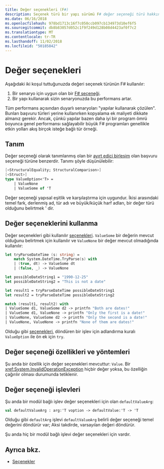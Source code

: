 ```yaml
---
title: Değer seçenekleri (F#)
description: Seçenek türü bir yapı sürümü F# değer seçeneği türü hakkında bilgi edinin.
ms.date: 06/16/2018
ms.openlocfilehash: 978bd1713c16f7c050ccb097cb134973d10ef6f5
ms.sourcegitcommit: db8b83057d052c1f9f249d128b08d4423af0f7c2
ms.translationtype: MT
ms.contentlocale: tr-TR
ms.lasthandoff: 11/02/2018
ms.locfileid: "50185842"
---
```

# <a name="value-options"></a>Değer seçenekleri

Aşağıdaki iki koşul tuttuğunuzda değeri seçenek türünün F# kullanılır:

1. Bir senaryo için uygun olan bir [F# seçeneği](options.md).
2. Bir yapı kullanarak sizin senaryonuzda bu performans artar.

Tüm performans açısından duyarlı senaryoları "yapılar kullanarak çözülen". Bunları başvuru türleri yerine kullanırken kopyalama ek maliyeti dikkate almanız gerekir. Ancak, çünkü yapılar bazen daha iyi bir program ömrü boyunca genel performansı sağlayabilir büyük F# programları genellikle etkin yolları akış birçok isteğe bağlı tür örneği.

## <a name="definition"></a>Tanım

Değer seçeneği olarak tanımlanmış olan bir [ayırt edici birleşim](discriminated-unions.md#struct-discriminated-unions) olan başvuru seçeneği türüne benzerdir. Tanımı şöyle düşünülebilir:

```fsharp
[<StructuralEquality; StructuralComparison>]
[<Struct>]
type ValueOption<'T> =
    | ValueNone
    | ValueSome of 'T
```

Değer seçeneği yapısal eşitlik ve karşılaştırma için uygundur. İkisi arasındaki temel fark, derlenmiş ad, tür adı ve büyük/küçük harf adları, bir değer türü olduğunu belirtmek ' dir.

## <a name="using-value-options"></a>Değer seçeneklerini kullanma

Değer seçenekleri gibi kullanılır [seçenekleri](options.md). `ValueSome` bir değerin mevcut olduğunu belirtmek için kullanılır ve `ValueNone` bir değer mevcut olmadığında kullanılır:

```fsharp
let tryParseDateTime (s: string) =
    match System.DateTime.TryParse(s) with
    | (true, dt) -> ValueSome dt
    | (false, _) -> ValueNone

let possibleDateString1 = "1990-12-25"
let possibleDateString2 = "This is not a date"

let result1 = tryParseDateTime possibleDateString1
let result2 = tryParseDateTime possibleDateString2

match (result1, result2) with
| ValueSome d1, ValueSome d2 -> printfn "Both are dates!"
| ValueSome d1, ValueNone -> printfn "Only the first is a date!"
| ValueNone, ValueSome d2 -> printfn "Only the second is a date!"
| ValueNone, ValueNone -> printfn "None of them are dates!"
```

Olduğu gibi [seçenekleri](options.md), döndüren bir işlev için adlandırma kuralı `ValueOption` ile ön ek için `try`.

## <a name="value-option-properties-and-methods"></a>Değer seçeneği özellikleri ve yöntemleri

Şu anda bir özellik için değer seçenekleri mevcuttur: `Value`. Bir <xref:System.InvalidOperationException> hiçbir değer yoksa, bu özelliğin çağırılır olması durumunda tetiklenir.

## <a name="value-option-functions"></a>Değer seçeneği işlevleri

Şu anda bir modül bağlı işlev değer seçenekleri için olan `defaultValueArg`:

```fsharp
val defaultValueArg : arg:'T voption -> defaultValue:'T -> 'T 
```

Olduğu gibi `defaultArg` işlevi `defaultValueArg` belirli değer seçeneği temel değerini döndürür var; Aksi takdirde, varsayılan değeri döndürür.

Şu anda hiç bir modül bağlı işlevi değer seçenekleri için vardır.

## <a name="see-also"></a>Ayrıca bkz.

- [Seçenekler](options.md)
